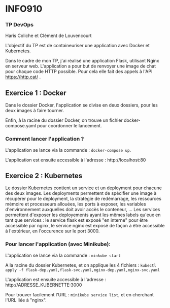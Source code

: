 # INFO910
### TP DevOps

Haris Coliche et Clément de Louvencourt

L'objectif du TP est de containeuriser une application avec Docker et Kubernetes.

Dans le cadre de mon TP, j'ai réalisé une application Flask, utilisant Nginx en serveur web. L'application a pour but de renvoyer une image de chat pour chaque code HTTP possible. Pour cela elle fait des appels à l'API https://http.cat/ .

## Exercice 1 : Docker

Dans le dossier Docker, l'application se divise en deux dossiers, pour les deux images à faire tourner.

Enfin, à la racine du dossier Docker, on trouve un fichier docker-compose.yaml pour coordonner le lancement.

### Comment lancer l'application ?

L'application se lance via la commande :
`docker-compose up`.

L'application est ensuite accessible à l'adresse : http://localhost:80


## Exercice 2 : Kubernetes

Le dossier Kubernetes contient un service et un deployment pour chacune des deux images. Les deployments permettent de spécifier une image à récupérer pour le deployment, la stratégie de redémarrage, les ressources mémoire et processeurs allouées, les ports à exposer, les variables d'environnement auxquelles doit avoir accès le conteneur, ...
Les services permettent d'exposer les deployements ayant les mêmes labels qu'eux en tant que services : le service flask est exposé "en interne" pour être accessible par nginx, le service nginx est exposé de façon à être accessible à l'extérieur, en l'occurence sur le port 3000.

### Pour lancer l'application (avec Minikube):

L'application se lance via la commande :
`minkube start`

A la racine du dossier Kubernetes, et on applique les 4 fichiers :
`kubectl apply -f flask-dep.yaml,flask-svc.yaml,nginx-dep.yaml,nginx-svc.yaml`

L'application est ensuite accessible à l'adresse : http://ADRESSE_KUBERNETTE:3000

Pour trouver facilement l'URL : `minikube service list`, et en cherchant l'URL liée à "nginx".